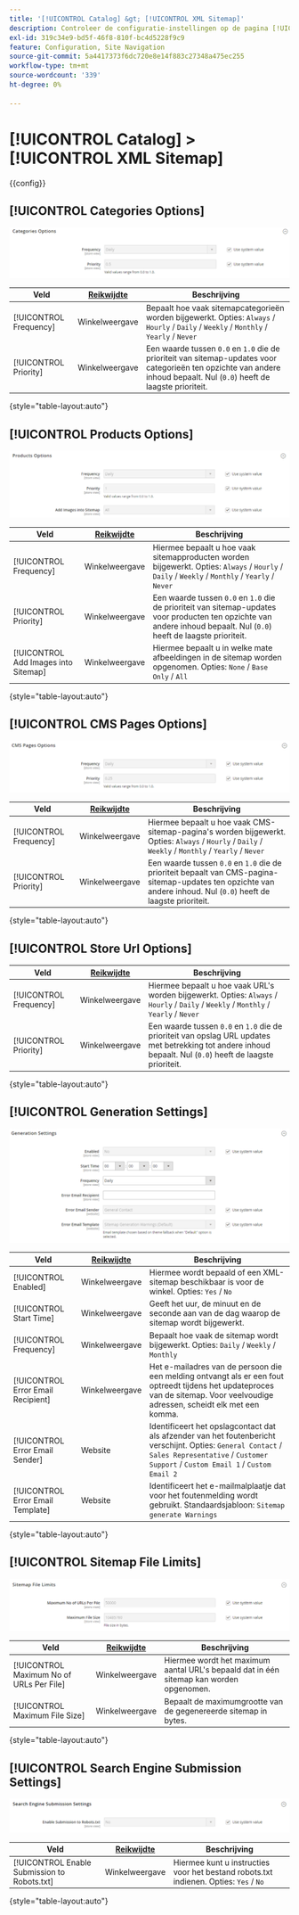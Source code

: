 ```yaml
---
title: '[!UICONTROL Catalog] &gt; [!UICONTROL XML Sitemap]'
description: Controleer de configuratie-instellingen op de pagina [!UICONTROL Catalog] &gt; [!UICONTROL XML Sitemap] van Commerce Admin.
exl-id: 319c34e9-bd5f-46f8-810f-bc4d5228f9c9
feature: Configuration, Site Navigation
source-git-commit: 5a4417373f6dc720e8e14f883c27348a475ec255
workflow-type: tm+mt
source-wordcount: '339'
ht-degree: 0%

---
```


# [!UICONTROL Catalog] > [!UICONTROL XML Sitemap]

{{config}}

## [!UICONTROL Categories Options]

![ Opties van Categorieën ](./assets/xml-sitemap-categories-options.png)<!-- zoom -->

<!-- [Categories Options](https://experienceleague.adobe.com/en/docs/commerce-admin/marketing/seo/sitemap-xml) -->

| Veld | [ Reikwijdte ](../../getting-started/websites-stores-views.md#scope-settings) | Beschrijving |
|--- |--- |--- |
| [!UICONTROL Frequency] | Winkelweergave | Bepaalt hoe vaak sitemapcategorieën worden bijgewerkt. Opties: `Always` / `Hourly` / `Daily` / `Weekly` / `Monthly` / `Yearly` / `Never` |
| [!UICONTROL Priority] | Winkelweergave | Een waarde tussen `0.0` en `1.0` die de prioriteit van sitemap-updates voor categorieën ten opzichte van andere inhoud bepaalt. Nul (`0.0`) heeft de laagste prioriteit. |

{style="table-layout:auto"}

## [!UICONTROL Products Options]

![ de Opties van Producten ](./assets/xml-sitemap-products-options.png)<!-- zoom -->

<!-- [Products Options](https://experienceleague.adobe.com/en/docs/commerce-admin/marketing/seo/sitemap-xml) -->

| Veld | [ Reikwijdte ](../../getting-started/websites-stores-views.md#scope-settings) | Beschrijving |
|--- |--- |--- |
| [!UICONTROL Frequency] | Winkelweergave | Hiermee bepaalt u hoe vaak sitemapproducten worden bijgewerkt. Opties: `Always` / `Hourly` / `Daily` / `Weekly` / `Monthly` / `Yearly` / `Never` |
| [!UICONTROL Priority] | Winkelweergave | Een waarde tussen `0.0` en `1.0` die de prioriteit van sitemap-updates voor producten ten opzichte van andere inhoud bepaalt. Nul (`0.0`) heeft de laagste prioriteit. |
| [!UICONTROL Add Images into Sitemap] | Winkelweergave | Hiermee bepaalt u in welke mate afbeeldingen in de sitemap worden opgenomen. Opties: `None` / `Base Only` / `All` |

{style="table-layout:auto"}

## [!UICONTROL CMS Pages Options]

![ de Opties van de Pagina&#39;s van CMS ](./assets/xml-sitemap-cms-pages-options.png)<!-- zoom -->

<!-- [CMS Pages Options](https://experienceleague.adobe.com/en/docs/commerce-admin/marketing/seo/sitemap-xml) -->

| Veld | [ Reikwijdte ](../../getting-started/websites-stores-views.md#scope-settings) | Beschrijving |
|--- |--- |--- |
| [!UICONTROL Frequency] | Winkelweergave | Hiermee bepaalt u hoe vaak CMS-sitemap-pagina&#39;s worden bijgewerkt. Opties: `Always` / `Hourly` / `Daily` / `Weekly` / `Monthly` / `Yearly` / `Never` |
| [!UICONTROL Priority] | Winkelweergave | Een waarde tussen `0.0` en `1.0` die de prioriteit bepaalt van CMS-pagina-sitemap-updates ten opzichte van andere inhoud. Nul (`0.0`) heeft de laagste prioriteit. |

{style="table-layout:auto"}

## [!UICONTROL Store Url Options]

| Veld | [ Reikwijdte ](../../getting-started/websites-stores-views.md#scope-settings) | Beschrijving |
|--- |--- |--- |
| [!UICONTROL Frequency] | Winkelweergave | Hiermee bepaalt u hoe vaak URL&#39;s worden bijgewerkt. Opties: `Always` / `Hourly` / `Daily` / `Weekly` / `Monthly` / `Yearly` / `Never` |
| [!UICONTROL Priority] | Winkelweergave | Een waarde tussen `0.0` en `1.0` die de prioriteit van opslag URL updates met betrekking tot andere inhoud bepaalt. Nul (`0.0`) heeft de laagste prioriteit. |

{style="table-layout:auto"}

## [!UICONTROL Generation Settings]

![ Montages van de Generatie ](./assets/xml-sitemap-generation-settings.png)<!-- zoom -->

<!-- [Generation Settings](https://experienceleague.adobe.com/en/docs/commerce-admin/marketing/seo/sitemap-xml) -->

| Veld | [ Reikwijdte ](../../getting-started/websites-stores-views.md#scope-settings) | Beschrijving |
|--- |--- |--- |
| [!UICONTROL Enabled] | Winkelweergave | Hiermee wordt bepaald of een XML-sitemap beschikbaar is voor de winkel. Opties: `Yes` / `No` |
| [!UICONTROL Start Time] | Winkelweergave | Geeft het uur, de minuut en de seconde aan van de dag waarop de sitemap wordt bijgewerkt. |
| [!UICONTROL Frequency] | Winkelweergave | Bepaalt hoe vaak de sitemap wordt bijgewerkt. Opties: `Daily` / `Weekly` / `Monthly` |
| [!UICONTROL Error Email Recipient] | Winkelweergave | Het e-mailadres van de persoon die een melding ontvangt als er een fout optreedt tijdens het updateproces van de sitemap. Voor veelvoudige adressen, scheidt elk met een komma. |
| [!UICONTROL Error Email Sender] | Website | Identificeert het opslagcontact dat als afzender van het foutenbericht verschijnt. Opties: `General Contact` / `Sales Representative` / `Customer Support` / `Custom Email 1` / `Custom Email 2` |
| [!UICONTROL Error Email Template] | Website | Identificeert het e-mailmalplaatje dat voor het foutenmelding wordt gebruikt. Standaardsjabloon: `Sitemap generate Warnings` |

{style="table-layout:auto"}

## [!UICONTROL Sitemap File Limits]

![ Limieten van het Dossier Sitemap ](./assets/xml-sitemap-sitemap-file-limits.png)<!-- zoom -->

<!-- [Sitemap File Limits](https://experienceleague.adobe.com/en/docs/commerce-admin/marketing/seo/sitemap-xml) -->

| Veld | [ Reikwijdte ](../../getting-started/websites-stores-views.md#scope-settings) | Beschrijving |
|--- |--- |--- |
| [!UICONTROL Maximum No of URLs Per File] | Winkelweergave | Hiermee wordt het maximum aantal URL&#39;s bepaald dat in één sitemap kan worden opgenomen. |
| [!UICONTROL Maximum File Size] | Winkelweergave | Bepaalt de maximumgrootte van de gegenereerde sitemap in bytes. |

{style="table-layout:auto"}

## [!UICONTROL Search Engine Submission Settings]

![ de Verzendmontages van de Motor van het Onderzoek ](./assets/xml-sitemap-search-engine-submission-settings.png)<!-- zoom -->

<!-- [Search Engine Submission Settings](https://experienceleague.adobe.com/en/docs/commerce-admin/marketing/seo/sitemap-xml) -->

| Veld | [ Reikwijdte ](../../getting-started/websites-stores-views.md#scope-settings) | Beschrijving |
|--- |--- |--- |
| [!UICONTROL Enable Submission to Robots.txt] | Winkelweergave | Hiermee kunt u instructies voor het bestand robots.txt indienen. Opties: `Yes` / `No` |

{style="table-layout:auto"}
